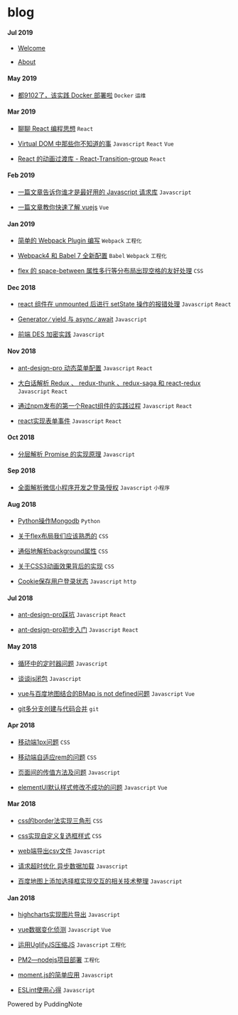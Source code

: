 # blog


#### Jul 2019


* [Welcome](https://testtesttestlab.github.io/posts/Welcome.html) 





* [About](https://testtesttestlab.github.io/posts/About.html) 



#### May 2019


* [都9102了，该实践 Docker 部署啦](https://testtesttestlab.github.io/posts/都9102了，该实践%20Docker%20部署啦.html)  `Docker`  `运维` 



#### Mar 2019


* [聊聊 React 编程思想](https://testtesttestlab.github.io/posts/聊聊%20React%20编程思想.html)  `React` 



* [Virtual DOM 中那些你不知道的事](https://testtesttestlab.github.io/posts/Virtual%20DOM%20中那些你不知道的事.html)  `Javascript`  `React`  `Vue` 



* [React 的动画过渡库 - React-Transition-group](https://testtesttestlab.github.io/posts/React%20的动画过渡库%20-%20React-Transition-group.html)  `React` 



#### Feb 2019


* [一篇文章告诉你谁才是最好用的 Javascript 请求库](https://testtesttestlab.github.io/posts/一篇文章告诉你谁才是最好用的%20Javascript%20请求库.html)  `Javascript` 



* [一篇文章教你快速了解 vuejs](https://testtesttestlab.github.io/posts/一篇文章教你快速了解%20vuejs.html)  `Vue` 



#### Jan 2019


* [简单的 Webpack Plugin 编写](https://testtesttestlab.github.io/posts/简单的%20Webpack%20Plugin%20编写.html)  `Webpack`  `工程化` 



* [Webpack4 和 Babel 7 全新配置](https://testtesttestlab.github.io/posts/Webpack4%20和%20Babel%207%20全新配置.html)  `Babel`  `Webpack`  `工程化` 



* [flex 的 space-between 属性多行等分布局出现空格的友好处理](https://testtesttestlab.github.io/posts/flex%20的%20space-between%20属性多行等分布局出现空格的友好处理.html)  `CSS` 



#### Dec 2018


* [react 组件在 unmounted 后进行 setState 操作的报错处理](https://testtesttestlab.github.io/posts/react%20组件在%20unmounted%20后进行%20setState%20操作的报错处理.html)  `Javascript`  `React` 



* [Generator ∕ yield 与 async ∕ await](https://testtesttestlab.github.io/posts/Generator%20∕%20yield%20与%20async%20∕%20await.html)  `Javascript` 



* [前端 DES 加密实践](https://testtesttestlab.github.io/posts/前端%20DES%20加密实践.html)  `Javascript` 



#### Nov 2018


* [ant-design-pro 动态菜单配置](https://testtesttestlab.github.io/posts/ant-design-pro%20动态菜单配置.html)  `Javascript`  `React` 



* [大白话解析 Redux 、 redux-thunk 、redux-saga 和 react-redux](https://testtesttestlab.github.io/posts/大白话解析%20Redux%20、%20redux-thunk%20、redux-saga%20和%20react-redux.html)  `Javascript`  `React` 



* [通过npm发布的第一个React组件的实践过程](https://testtesttestlab.github.io/posts/通过npm发布的第一个React组件的实践过程.html)  `Javascript`  `React` 



* [react实现表单事件](https://testtesttestlab.github.io/posts/react实现表单事件.html)  `Javascript`  `React` 



#### Oct 2018


* [分层解析 Promise 的实现原理](https://testtesttestlab.github.io/posts/分层解析%20Promise%20的实现原理.html)  `Javascript` 



#### Sep 2018


* [全面解析微信小程序开发之登录∕授权](https://testtesttestlab.github.io/posts/全面解析微信小程序开发之登录∕授权.html)  `Javascript`  `小程序` 



#### Aug 2018


* [Python操作Mongodb](https://testtesttestlab.github.io/posts/Python操作Mongodb.html)  `Python` 



* [关于flex布局我们应该熟悉的](https://testtesttestlab.github.io/posts/关于flex布局我们应该熟悉的.html)  `CSS` 



* [通俗地解析background属性](https://testtesttestlab.github.io/posts/通俗地解析background属性.html)  `CSS` 



* [关于CSS3动画效果背后的实现](https://testtesttestlab.github.io/posts/关于CSS3动画效果背后的实现.html)  `CSS` 



* [Cookie保存用户登录状态](https://testtesttestlab.github.io/posts/Cookie保存用户登录状态.html)  `Javascript`  `http` 



#### Jul 2018


* [ant-design-pro踩坑](https://testtesttestlab.github.io/posts/ant-design-pro踩坑.html)  `Javascript`  `React` 



* [ant-design-pro初步入门](https://testtesttestlab.github.io/posts/ant-design-pro初步入门.html)  `Javascript`  `React` 



#### May 2018


* [循环中的定时器问题](https://testtesttestlab.github.io/posts/循环中的定时器问题.html)  `Javascript` 



* [谈谈js闭包](https://testtesttestlab.github.io/posts/谈谈js闭包.html)  `Javascript` 



* [vue与百度地图结合的BMap is not defined问题](https://testtesttestlab.github.io/posts/vue与百度地图结合的BMap%20is%20not%20defined问题.html)  `Javascript`  `Vue` 



* [git多分支创建与代码合并](https://testtesttestlab.github.io/posts/git多分支创建与代码合并.html)  `git` 



#### Apr 2018


* [ 移动端1px问题](https://testtesttestlab.github.io/posts/%20移动端1px问题.html)  `CSS` 



* [移动端自适应rem的问题](https://testtesttestlab.github.io/posts/移动端自适应rem的问题.html)  `CSS` 



* [页面间的传值方法及问题](https://testtesttestlab.github.io/posts/页面间的传值方法及问题.html)  `Javascript` 



* [elementUI默认样式修改不成功的问题](https://testtesttestlab.github.io/posts/elementUI默认样式修改不成功的问题.html)  `Javascript`  `Vue` 



#### Mar 2018


* [css的border法实现三角形](https://testtesttestlab.github.io/posts/css的border法实现三角形.html)  `CSS` 



* [css实现自定义复选框样式](https://testtesttestlab.github.io/posts/css实现自定义复选框样式.html)  `CSS` 



* [web端导出csv文件](https://testtesttestlab.github.io/posts/web端导出csv文件.html)  `Javascript` 



* [请求超时优化 异步数据加载](https://testtesttestlab.github.io/posts/请求超时优化%20异步数据加载.html)  `Javascript` 



* [百度地图上添加选择框实现交互的相关技术整理](https://testtesttestlab.github.io/posts/百度地图上添加选择框实现交互的相关技术整理.html)  `Javascript` 



#### Jan 2018


* [highcharts实现图片导出](https://testtesttestlab.github.io/posts/highcharts实现图片导出.html)  `Javascript` 



* [vue数据变化侦测](https://testtesttestlab.github.io/posts/vue数据变化侦测.html)  `Javascript`  `Vue` 



* [运用UglifyJS压缩JS](https://testtesttestlab.github.io/posts/运用UglifyJS压缩JS.html)  `Javascript`  `工程化` 



* [PM2—nodejs项目部署](https://testtesttestlab.github.io/posts/PM2—nodejs项目部署.html)  `工程化` 



* [moment.js的简单应用](https://testtesttestlab.github.io/posts/moment.js的简单应用.html)  `Javascript` 



* [ESLint使用心得](https://testtesttestlab.github.io/posts/ESLint使用心得.html)  `Javascript` 




Powered by PuddingNote


